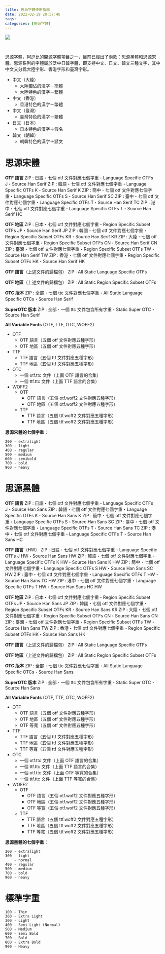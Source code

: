 ```yaml
---
title: 思源字體使用指南
date: 2022-02-19 20:37:48
tags:
categories: [開源字體]
---
```


![](cover.png)

<!--more-->

<br>

思源字體，阿逗比的開源字體項目之一，目前已經出了兩款：思源黑體和思源宋體。思源系列的字體屬於泛中日韓字體，即支持中文、日文、韓文三種文字，其中中文又分爲大陸字形、香港字形和臺灣字形。

- 中文（大陸）
  - 大陸獨佔的漢字－簡體
  - 大陸特色的漢字－繁體
- 中文（香港）
  - 香港特色的漢字－繁體
- 中文（臺灣）
  - 臺灣特色的漢字－繁體
- 日文（日本）
  - 日本特色的漢字＋假名
- 韓文（朝韓）
  - 朝韓特色的漢字＋諺文


# 思源宋體

**OTF 語言**
ZIP : 日語・七個 otf 文件對應七個字重・Language Specific OTFs J・Source Han Serif
ZIP : 韓語・七個 otf 文件對應七個字重・Language Specific OTFs K・Source Han Serif K
ZIP : 簡中・七個 otf 文件對應七個字重・Language Specific OTFs S・Source Han Serif SC
ZIP : 臺中・七個 otf 文件對應七個字重・Language Specific OTFs T・Source Han Serif TC
ZIP : 港中・七個 otf 文件對應七個字重・Language Specific OTFs T・Source Han Serif HC

**OTF 地區**
ZIP : 日本・七個 otf 文件對應七個字重・Region Specific Subset OTFs JP・Source Han Serif JP
ZIP : 韓國・七個 otf 文件對應七個字重・Region Specific Subset OTFs KR・Source Han Serif KR
ZIP : 大陸・七個 otf 文件對應七個字重・Region Specific Subset OTFs CN・Source Han Serif CN
ZIP : 臺灣・七個 otf 文件對應七個字重・Region Specific Subset OTFs TW・Source Han Serif TW
ZIP : 香港・七個 otf 文件對應七個字重・Region Specific Subset OTFs HK・Source Han Serif HK

**OTF 語言**（上述文件的歸檔包）
ZIP : All Static Language Specific OTFs

**OTF 地區**（上述文件的歸檔包）
ZIP : All Static Region Specific Subset OTFs

**OTC 版本**
ZIP : 全部・七個 ttc 文件對應七個字重・All Static Language Specific OTCs・Source Han Serif

**SuperOTC 版本**
ZIP : 全部・一個 ttc 文件包含所有字重・Static Super OTC・Source Han Serif


**All Variable Fonts** (OTF, TTF, OTC, WOFF2)

- OTF
  - OTF 語言（五個 otf 文件對應五種字形）
  - OTF 地區（五個 otf 文件對應五種字形）
- TTF
  - TTF 語言（五個 ttf 文件對應五種字形）
  - TTF 地區（五個 ttf 文件對應五種字形）
- OTC
  - 一個 otf.ttc 文件（上面 OTF 語言的合集）
  - 一個 ttf.ttc 文件（上面 TTF 語言的合集）
- WOFF2
  - OTF
    - OTF 語言（五個 otf.woff2 文件對應五種字形）
    - OTF 地區（五個 otf.woff2 文件對應五種字形）
  - TTF
    - TTF 語言（五個 ttf.woff2 文件對應五種字形）
    - TTF 地區（五個 ttf.woff2 文件對應五種字形）

**思源宋體的七個字重：**

```
200 - extralight
300 - light
400 - regular
500 - medium
600 - semibold
700 - bold
900 - heavy
```


# 思源黑體

**OTF 語言**
ZIP : 日語・七個 otf 文件對應七個字重・Language Specific OTFs J・Source Han Sans
ZIP : 韓語・七個 otf 文件對應七個字重・Language Specific OTFs K・Source Han Sans K
ZIP : 簡中・七個 otf 文件對應七個字重・Language Specific OTFs S・Source Han Sans SC
ZIP : 臺中・七個 otf 文件對應七個字重・Language Specific OTFs T・Source Han Sans TC
ZIP : 港中・七個 otf 文件對應七個字重・Language Specific OTFs T・Source Han Sans HC

**OTF 語言**（HW）
ZIP : 日語・七個 otf 文件對應七個字重・Language Specific OTFs J HW・Source Han Sans HW
ZIP : 韓語・七個 otf 文件對應七個字重・Language Specific OTFs K HW・Source Han Sans K HW
ZIP : 簡中・七個 otf 文件對應七個字重・Language Specific OTFs S HW・Source Han Sans SC HW
ZIP : 臺中・七個 otf 文件對應七個字重・Language Specific OTFs T HW・Source Han Sans TC HW
ZIP : 港中・七個 otf 文件對應七個字重・Language Specific OTFs T HW・Source Han Sans HC HW

**OTF 地區**
ZIP : 日本・七個 otf 文件對應七個字重・Region Specific Subset OTFs JP・Source Han Sans JP
ZIP : 韓國・七個 otf 文件對應七個字重・Region Specific Subset OTFs KR・Source Han Sans KR
ZIP : 大陸・七個 otf 文件對應七個字重・Region Specific Subset OTFs CN・Source Han Sans CN
ZIP : 臺灣・七個 otf 文件對應七個字重・Region Specific Subset OTFs TW・Source Han Sans TW
ZIP : 香港・七個 otf 文件對應七個字重・Region Specific Subset OTFs HK・Source Han Sans HK

**OTF 語言**（上述文件的歸檔包）
ZIP : All Static Language Specific OTFs

**OTF 地區**（上述文件的歸檔包）
ZIP : All Static Region Specific Subset OTFs

**OTC 版本**
ZIP : 全部・七個 ttc 文件對應七個字重・All Static Language Specific OTCs・Source Han Sans

**SuperOTC 版本**
ZIP : 全部・一個 ttc 文件包含所有字重・Static Super OTC・Source Han Sans


**All Variable Fonts** (OTF, TTF, OTC, WOFF2)

- OTF
  - OTF 語言（五個 otf 文件對應五種字形）
  - OTF 地區（五個 otf 文件對應五種字形）
  - OTF 等寬（五個 otf 文件對應五種字形）
- TTF
  - TTF 語言（五個 ttf 文件對應五種字形）
  - TTF 地區（五個 ttf 文件對應五種字形）
  - TTF 等寬（五個 ttf 文件對應五種字形）
- OTC
  - 一個 otf.ttc 文件（上面 OTF 語言的合集）
  - 一個 ttf.ttc 文件（上面 TTF 語言的合集）
  - 一個 otf.ttc 文件（上面 OTF 等寬的合集）
  - 一個 ttf.ttc 文件（上面 TTF 等寬的合集）
- WOFF2
  - OTF
    - OTF 語言（五個 otf.woff2 文件對應五種字形）
    - OTF 地區（五個 otf.woff2 文件對應五種字形）
    - OTF 等寬（五個 otf.woff2 文件對應五種字形）
  - TTF
    - TTF 語言（五個 ttf.woff2 文件對應五種字形）
    - TTF 地區（五個 ttf.woff2 文件對應五種字形）
    - TTF 等寬（五個 ttf.woff2 文件對應五種字形）

**思源黑體的七個字重：**

```
200 - extralight
300 - light
    - normal
400 - regular
500 - medium
700 - bold
900 - heavy
```


# 標準字重

```
100 - Thin
200 - Extra Light
300 - Light
400 - Semi Light (Normal)
500 - Medium
600 - Semi Bold
700 - Bold
800 - Extra Bold
900 - Heavy
```
